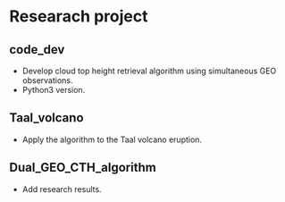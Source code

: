 # Researach project

## code_dev
 - Develop cloud top height retrieval algorithm using simultaneous GEO observations.
 - Python3 version.
 
## Taal_volcano 
 - Apply the algorithm to the Taal volcano eruption.

## Dual_GEO_CTH_algorithm
 - Add research results.

